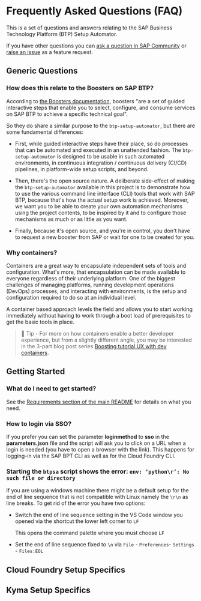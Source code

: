 # Frequently Asked Questions (FAQ)

This is a set of questions and answers relating to the SAP Business Technology Platform (BTP) Setup Automator.

If you have other questions you can [ask a question in SAP Community](https://answers.sap.com/questions/ask.html) or [raise an issue](https://github.com/SAP-samples/btp-setup-automator/issues/new) as a feature request.

## Generic Questions

### How does this relate to the Boosters on SAP BTP?

According to [the Boosters documentation](https://help.sap.com/products/BTP/65de2977205c403bbc107264b8eccf4b/fb1b56148f834749a2bf51127421610b.html), boosters "are a set of guided interactive steps that enable you to select, configure, and consume services on SAP BTP to achieve a specific technical goal".

So they do share a similar purpose to the `btp-setup-automator`, but there are some fundamental differences:

* First, while guided interactive steps have their place, so do processes that can be automated and executed in an unattended fashion. The `btp-setup-automator` is designed to be usable in such automated environments, in continuous integration / continuous delivery (CI/CD) pipelines, in platform-wide setup scripts, and beyond.

* Then, there's the open source nature. A deliberate side-effect of making the `btp-setup-automator` available in this project is to demonstrate how to use the various command line interface (CLI) tools that work with SAP BTP, because that's how the actual setup work is achieved. Moreover, we want you to be able to create your own automation mechanisms using the project contents, to be inspired by it and to configure those mechanisms as much or as little as you want.

* Finally, because it's open source, and you're in control, you don't have to request a new booster from SAP or wait for one to be created for you.

### Why containers?

Containers are a great way to encapsulate independent sets of tools and configuration. What's more, that encapsulation can be made available to everyone regardless of their underlying platform. One of the biggest challenges of managing platforms, running development operations (DevOps) processes, and interacting with environments, is the setup and configuration required to do so at an individual level. 

A container based approach levels the field and allows you to start working immediately without having to work through a boot load of prerequisites to get the basic tools in place.

> 📝 Tip - For more on how containers enable a better developer experience, but from a slightly different angle, you may be interested in the 3-part blog post series [Boosting tutorial UX with dev containers](https://blogs.sap.com/2022/01/27/boosting-tutorial-ux-with-dev-containers-part-1-challenge-and-base-solution/).

## Getting Started

### What do I need to get started?

See the [Requirements section of the main README](https://github.com/SAP-samples/btp-setup-automator#requirements) for details on what you need.

### How to login via SSO?

If you prefer you can set the parameter **loginmethod** to **sso** in the **parameters.json** file and the script will ask you to click on a URL when a login is needed (you have to open a browser with the link). This happens for logging-in via the SAP BPT CLI as well as for the Cloud Foundry CLI.

### Starting the `btpsa` script shows the error: `env: ‘python\r’: No such file or directory`

If you are using a windows machine there might be a default setup for the end of line sequence that is not compatible with Linux namely the `\r\n` as line breaks. To get rid of the error you have two options:

* Switch the end of line sequence setting in the VS Code window you opened via the shortcut the lower left corner to `LF`

    This opens the command palette where you must choose `LF`

* Set the end of line sequence fixed to `\n` via `File` - `Preferences`- `Settings` - `Files:EOL`


## Cloud Foundry Setup Specifics

## Kyma Setup Specifics
